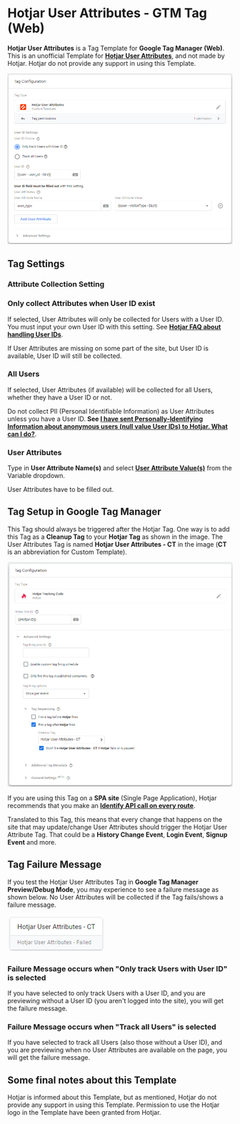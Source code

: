 # Hotjar User Attributes - GTM Tag (Web)
**Hotjar User Attributes** is a Tag Template for **Google Tag Manager (Web)**. This is an unofficial Template for [**Hotjar User Attributes**](https://help.hotjar.com/hc/en-us/articles/4402892526487-What-are-User-Attributes-), and not made by Hotjar. Hotjar do not  provide any support in using this Template.

![Hotjar User Attributes Tag](https://github.com/gtm-templates-knowit-experience/gtm-hotjar-user-attributes/blob/main/images/hotjar-user-attributes-tag.png)

## Tag Settings
### Attribute Collection Setting
### Only collect Attributes when User ID exist
If selected, User Attributes will only be collected for Users with a User ID. You must input your own User ID with this setting. See [**Hotjar FAQ about handling User IDs**](https://help.hotjar.com/hc/en-us/articles/360033640653-Identify-API-Reference#handling-user-ids).

If User Attributes are missing on some part of the site, but User ID is available, User ID will still be collected.

### All Users
If selected, User Attributes (if available) will be collected for all Users, whether they have a User ID or not.

Do not collect PII (Personal Identifiable Information) as User Attributes unless you have a User ID. **See [I have sent Personally-Identifying Information about anonymous users (null value User IDs) to Hotjar. What can I do?](https://help.hotjar.com/hc/en-us/articles/360061197694-User-Attributes-FAQs#sent_pii)**.

### User Attributes
Type in **User Attribute Name(s)** and select [**User Attribute Value(s)**](https://help.hotjar.com/hc/en-us/articles/360033640653#user-attribute-values) from the Variable dropdown.

User Attributes have to be filled out.

## Tag Setup in Google Tag Manager
This Tag should always be triggered after the Hotjar Tag. One way is to add this Tag as a **Cleanup Tag** to your **Hotjar Tag** as shown in the image. The User Attributes Tag is named **Hotjar User Attributes - CT** in the image (**CT** is an abbreviation for Custom Template).

![Hotjar Tag with Hotjar User Attributes Tag as Cleanup Tag](https://github.com/gtm-templates-knowit-experience/gtm-hotjar-user-attributes/blob/main/images/hotjar-tag-with-hotjar-user-attributes-cleanup-tag.png)

If you are using this Tag on a **SPA site** (Single Page Application), Hotjar recommends that you make an [**Identify API call on every route**](https://help.hotjar.com/hc/en-us/articles/360061197694-User-Attributes-FAQs#FAQ_3).

Translated to this Tag, this means that every change that happens on the site that may update/change User Attributes should trigger the Hotjar User Attribute Tag. That could be a **History Change Event**, **Login Event**, **Signup Event** and more.

## Tag Failure Message
If you test the Hotjar User Attributes Tag in **Google Tag Manager Preview/Debug Mode**, you may experience to see a failure message as shown below. No User Attributes will be collected if the Tag fails/shows a failure message.

![Hotjar User Attributes Tag Failure](https://github.com/gtm-templates-knowit-experience/gtm-hotjar-user-attributes/blob/main/images/hotjar-user-attributes-tag-failed.png)

### Failure Message occurs when "Only track Users with User ID" is selected
If you have selected to only track Users with a User ID, and you are previewing without a User ID (you aren't logged into the site), you will get the failure message.

### Failure Message occurs when "Track all Users" is selected
If you have selected to track all Users (also those without a User ID), and you are previewing when no User Attributes are available on the page, you will get the failure message.

## Some final notes about this Template
Hotjar is informed about this Template, but as mentioned, Hotjar do not  provide any support in using this Template.
Permission to use the Hotjar logo in the Template have been granted from Hotjar.
